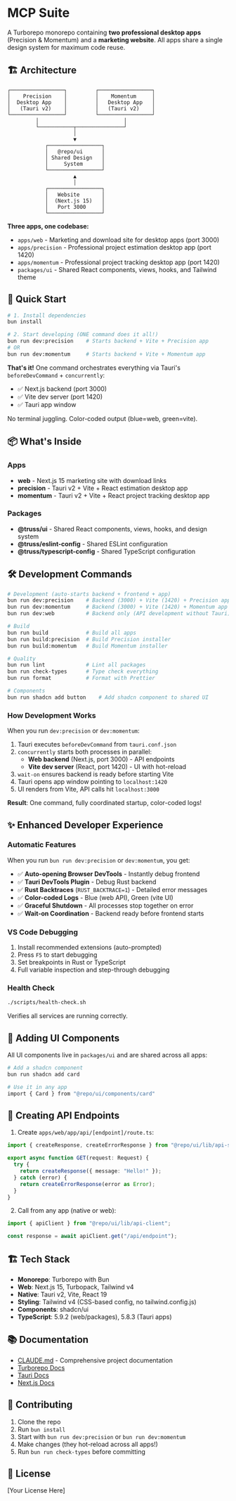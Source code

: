 # MCP Suite

A Turborepo monorepo containing **two professional desktop apps** (Precision & Momentum) and a
**marketing website**. All apps share a single design system for maximum code reuse.

## 🏗️ Architecture

```
┌─────────────────┐         ┌─────────────────┐
│    Precision    │         │    Momentum     │
│  Desktop App    │         │   Desktop App   │
│   (Tauri v2)    │         │   (Tauri v2)    │
└─────────────────┘         └─────────────────┘
         │                           │
         └───────────┬───────────────┘
                     │
                     ▼
            ┌─────────────────┐
            │   @repo/ui      │
            │ Shared Design   │
            │     System      │
            └─────────────────┘
                     ▲
                     │
            ┌─────────────────┐
            │   Website       │
            │  (Next.js 15)   │
            │   Port 3000     │
            └─────────────────┘
```

**Three apps, one codebase:**

- `apps/web` - Marketing and download site for desktop apps (port 3000)
- `apps/precision` - Professional project estimation desktop app (port 1420)
- `apps/momentum` - Professional project tracking desktop app (port 1420)
- `packages/ui` - Shared React components, views, hooks, and Tailwind theme

## 🚀 Quick Start

```bash
# 1. Install dependencies
bun install

# 2. Start developing (ONE command does it all!)
bun run dev:precision    # Starts backend + Vite + Precision app
# OR
bun run dev:momentum     # Starts backend + Vite + Momentum app
```

**That's it!** One command orchestrates everything via Tauri's `beforeDevCommand` + `concurrently`:

- ✅ Next.js backend (port 3000)
- ✅ Vite dev server (port 1420)
- ✅ Tauri app window

No terminal juggling. Color-coded output (blue=web, green=vite).

## 📦 What's Inside

### Apps

- **web** - Next.js 15 marketing site with download links
- **precision** - Tauri v2 + Vite + React estimation desktop app
- **momentum** - Tauri v2 + Vite + React project tracking desktop app

### Packages

- **@truss/ui** - Shared React components, views, hooks, and design system
- **@truss/eslint-config** - Shared ESLint configuration
- **@truss/typescript-config** - Shared TypeScript configuration

## 🛠️ Development Commands

```bash
# Development (auto-starts backend + frontend + app)
bun run dev:precision    # Backend (3000) + Vite (1420) + Precision app window
bun run dev:momentum     # Backend (3000) + Vite (1420) + Momentum app window
bun run dev:web          # Backend only (API development without Tauri)

# Build
bun run build            # Build all apps
bun run build:precision  # Build Precision installer
bun run build:momentum   # Build Momentum installer

# Quality
bun run lint             # Lint all packages
bun run check-types      # Type check everything
bun run format           # Format with Prettier

# Components
bun run shadcn add button    # Add shadcn component to shared UI
```

### How Development Works

When you run `dev:precision` or `dev:momentum`:

1. Tauri executes `beforeDevCommand` from `tauri.conf.json`
2. `concurrently` starts both processes in parallel:
   - **Web backend** (Next.js, port 3000) - API endpoints
   - **Vite dev server** (React, port 1420) - UI with hot-reload
3. `wait-on` ensures backend is ready before starting Vite
4. Tauri opens app window pointing to `localhost:1420`
5. UI renders from Vite, API calls hit `localhost:3000`

**Result**: One command, fully coordinated startup, color-coded logs!

## ✨ Enhanced Developer Experience

### Automatic Features

When you run `bun run dev:precision` or `dev:momentum`, you get:

- ✅ **Auto-opening Browser DevTools** - Instantly debug frontend
- ✅ **Tauri DevTools Plugin** - Debug Rust backend
- ✅ **Rust Backtraces** (`RUST_BACKTRACE=1`) - Detailed error messages
- ✅ **Color-coded Logs** - Blue (web API), Green (vite UI)
- ✅ **Graceful Shutdown** - All processes stop together on error
- ✅ **Wait-on Coordination** - Backend ready before frontend starts

### VS Code Debugging

1. Install recommended extensions (auto-prompted)
2. Press `F5` to start debugging
3. Set breakpoints in Rust or TypeScript
4. Full variable inspection and step-through debugging

### Health Check

```bash
./scripts/health-check.sh
```

Verifies all services are running correctly.

## 🎨 Adding UI Components

All UI components live in `packages/ui` and are shared across all apps:

```bash
# Add a shadcn component
bun run shadcn add card

# Use it in any app
import { Card } from "@repo/ui/components/card"
```

## 🔌 Creating API Endpoints

1. Create `apps/web/app/api/[endpoint]/route.ts`:

```typescript
import { createResponse, createErrorResponse } from "@repo/ui/lib/api-server";

export async function GET(request: Request) {
  try {
    return createResponse({ message: "Hello!" });
  } catch (error) {
    return createErrorResponse(error as Error);
  }
}
```

2. Call from any app (native or web):

```typescript
import { apiClient } from "@repo/ui/lib/api-client";

const response = await apiClient.get("/api/endpoint");
```

## 🏗️ Tech Stack

- **Monorepo**: Turborepo with Bun
- **Web**: Next.js 15, Turbopack, Tailwind v4
- **Native**: Tauri v2, Vite, React 19
- **Styling**: Tailwind v4 (CSS-based config, no tailwind.config.js)
- **Components**: shadcn/ui
- **TypeScript**: 5.9.2 (web/packages), 5.8.3 (Tauri apps)

## 📚 Documentation

- [CLAUDE.md](./CLAUDE.md) - Comprehensive project documentation
- [Turborepo Docs](https://turborepo.com)
- [Tauri Docs](https://tauri.app)
- [Next.js Docs](https://nextjs.org)

## 🤝 Contributing

1. Clone the repo
2. Run `bun install`
3. Start with `bun run dev:precision` or `bun run dev:momentum`
4. Make changes (they hot-reload across all apps!)
5. Run `bun run check-types` before committing

## 📝 License

[Your License Here]

<!-- Test comment: Claude Code verified working at 2025-10-09 -->
